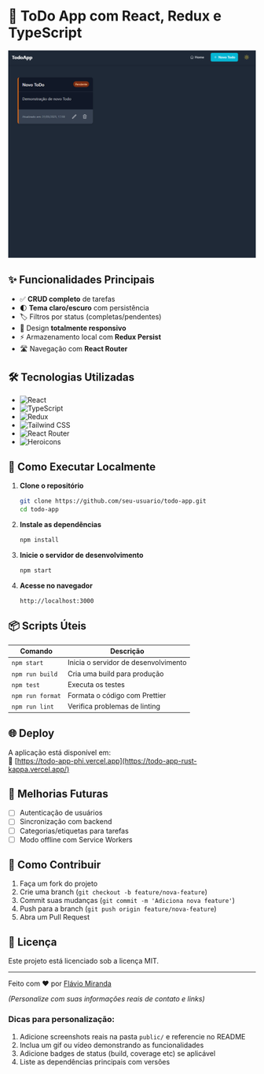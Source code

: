 # 📝 ToDo App com React, Redux e TypeScript

![Preview App](image.png)

## ✨ Funcionalidades Principais

- ✅ **CRUD completo** de tarefas
- 🌓 **Tema claro/escuro** com persistência
- 🏷️ Filtros por status (completas/pendentes)
- 📱 Design **totalmente responsivo**
- ⚡ Armazenamento local com **Redux Persist**
- 🛣️ Navegação com **React Router**

## 🛠️ Tecnologias Utilizadas

- ![React](https://img.shields.io/badge/-React-61DAFB?logo=react&logoColor=white)
- ![TypeScript](https://img.shields.io/badge/-TypeScript-3178C6?logo=typescript&logoColor=white)
- ![Redux](https://img.shields.io/badge/-Redux-764ABC?logo=redux&logoColor=white)
- ![Tailwind CSS](https://img.shields.io/badge/-Tailwind_CSS-38B2AC?logo=tailwind-css&logoColor=white)
- ![React Router](https://img.shields.io/badge/-React_Router-CA4245?logo=react-router&logoColor=white)
- ![Heroicons](https://img.shields.io/badge/-Heroicons-4299E1)

## 🚀 Como Executar Localmente

1. **Clone o repositório**

   ```bash
   git clone https://github.com/seu-usuario/todo-app.git
   cd todo-app
   ```

2. **Instale as dependências**

   ```bash
   npm install
   ```

3. **Inicie o servidor de desenvolvimento**

   ```bash
   npm start
   ```

4. **Acesse no navegador**
   ```
   http://localhost:3000
   ```

## 📦 Scripts Úteis

| Comando          | Descrição                            |
| ---------------- | ------------------------------------ |
| `npm start`      | Inicia o servidor de desenvolvimento |
| `npm run build`  | Cria uma build para produção         |
| `npm test`       | Executa os testes                    |
| `npm run format` | Formata o código com Prettier        |
| `npm run lint`   | Verifica problemas de linting        |

## 🌐 Deploy

A aplicação está disponível em:  
🔗 [https://todo-app-phi.vercel.app](https://todo-app-rust-kappa.vercel.app/)

## 🎯 Melhorias Futuras

- [ ] Autenticação de usuários
- [ ] Sincronização com backend
- [ ] Categorias/etiquetas para tarefas
- [ ] Modo offline com Service Workers

## 🤝 Como Contribuir

1. Faça um fork do projeto
2. Crie uma branch (`git checkout -b feature/nova-feature`)
3. Commit suas mudanças (`git commit -m 'Adiciona nova feature'`)
4. Push para a branch (`git push origin feature/nova-feature`)
5. Abra um Pull Request

## 📄 Licença

Este projeto está licenciado sob a licença MIT.

---

Feito com ❤️ por [Flávio Miranda](https://github.com/MannyShussan)

_(Personalize com suas informações reais de contato e links)_

### Dicas para personalização:

1. Adicione screenshots reais na pasta `public/` e referencie no README
2. Inclua um gif ou vídeo demonstrando as funcionalidades
3. Adicione badges de status (build, coverage etc) se aplicável
4. Liste as dependências principais com versões
